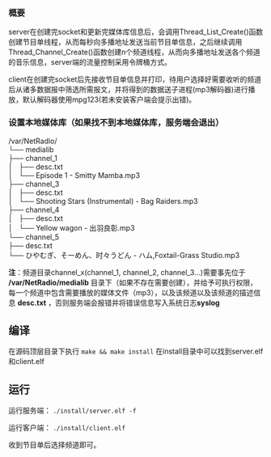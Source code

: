 ### 概要
server在创建完socket和更新完媒体库信息后，会调用Thread_List_Create()函数创建节目单线程，从而每秒向多播地址发送当前节目单信息，之后继续调用Thread_Channel_Create()函数创建n个频道线程，从而向多播地址发送各个频道的音乐信息，server端的流量控制采用令牌桶方式。

client在创建完socket后先接收节目单信息并打印，待用户选择好需要收听的频道后从诸多数据报中筛选所需报文，并将得到的数据送子进程(mp3解码器)进行播放，默认解码器使用mpg123(若未安装客户端会提示出错)。

### 设置本地媒体库（如果找不到本地媒体库，服务端会退出）
/var/NetRadio/<br/>
└── medialib<br/>
    ├── channel_1<br/>
    │   ├── desc.txt<br/>
    │   └── Episode 1 - Smitty Mamba.mp3<br/>
    ├── channel_3<br/>
    │   ├── desc.txt<br/>
    │   └── Shooting Stars (Instrumental) - Bag Raiders.mp3<br/>
    ├── channel_4<br/>
    │   ├── desc.txt<br/>
    │   └── Yellow wagon - 出羽良彰.mp3<br/>
    └── channel_5<br/>
        ├── desc.txt<br/>
        └── ひやむぎ、そーめん、时々うどん - ハム,Foxtail-Grass Studio.mp3<br/>

**注**：频道目录channel_x(channel_1, channel_2, channel_3...)需要事先位于 **/var/NetRadio/medialib** 目录下（如果不存在需要创建），并给予可执行权限，每一个频道中包含需要播放的媒体文件（mp3），以及该频道以及该频道的描述信息 **desc.txt** ，否则服务端会报错并将错误信息写入系统日志**syslog**

## 编译
在源码顶层目录下执行
`make && make install`
在install目录中可以找到server.elf和client.elf

## 运行

运行服务端：
`./install/server.elf -f`

运行客户端：
`./install/client.elf`

收到节目单后选择频道即可。

        

